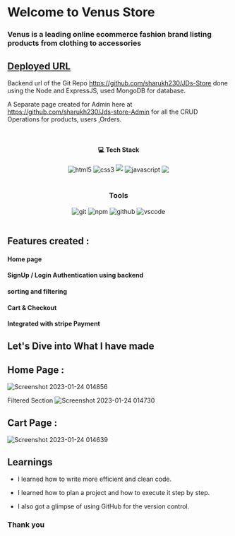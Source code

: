 
# Welcome to Venus Store
<h3>
  Venus is a leading online ecommerce fashion brand listing products from clothing to accessories 
</h3>

## [Deployed URL]( https://venus-ecomm.netlify.app/)

Backend url of the Git Repo https://github.com/sharukh230/JDs-Store done using the Node and ExpressJS, used MongoDB for database.

A Separate page created for Admin here at https://github.com/sharukh230/Jds-store-Admin for all the CRUD Operations for products, users ,Orders.



<br/>
<h4 align="center">💻 Tech Stack</h4>
 <div align="center">
 <img src="https://img.shields.io/badge/-ReactJs-61DAFB?logo=react&logoColor=white&style=for-the-badge" align="center" alt="html5">
 <img src = "https://img.shields.io/badge/Redux-593D88?style=for-the-badge&logo=redux&logoColor=white" align="center" alt="css3">
 <img src="https://img.shields.io/badge/Node.js-43853D?style=for-the-badge&logo=node.js&logoColor=white" align=""center />
 <img src="https://img.shields.io/badge/MongoDB-4EA94B?style=for-the-badge&logo=mongodb&logoColor=white"  align="center" alt="javascript" />
 <img src="https://img.shields.io/badge/Express.js-404D59?style=for-the-badge" align="center" />
 
</div>
<br/>



<div align="center"><h3 align="center">Tools</h3> 
   <img src="https://img.shields.io/badge/netlify-%23000000.svg?style=for-the-badge&logo=netlify&logoColor=#00C7B7" align="center" alt="git"/>
  <img src = "https://img.shields.io/badge/NPM-%23000000.svg?style=for-the-badge&logo=npm&logoColor=white" align="center" alt="npm">
  <img src="https://img.shields.io/badge/GitHub-100000?style=for-the-badge&logo=github&logoColor=white"  align="center" alt="github"/>
   <img src="https://img.shields.io/badge/Visual%20Studio-5C2D91.svg?style=for-the-badge&logo=visual-studio&logoColor=white"  align="center" alt="vscode"/>
    
      
</div>
<br/>

## Features created :
<h4> Home page</h4>
<h4>SignUp / Login Authentication using backend </h4>
<h4> sorting and filtering</h4>
<h4>Cart & Checkout </h4>
<h4>Integrated with stripe Payment</h4>



## Let's Dive into What I have made
## Home Page :
![Screenshot 2023-01-24 014856](https://user-images.githubusercontent.com/107460351/214149358-9deeedb8-57a5-41ab-8c7a-7b376f491f50.jpg)

Filtered Section
![Screenshot 2023-01-24 014730](https://user-images.githubusercontent.com/107460351/214149873-b3fe2ec9-a90a-44e4-be9f-fb1b17826de9.jpg)

## Cart Page :
![Screenshot 2023-01-24 014639](https://user-images.githubusercontent.com/107460351/214149684-29159a2c-c01f-4d9d-abff-846b7a93a1f1.jpg)



## Learnings

- I learned how to write more efficient and clean code.

- I learned how to plan a project and how to execute it step by step.

- I also got a glimpse of using GitHub for the version control.



### Thank you
